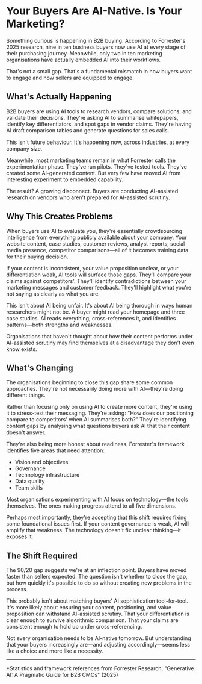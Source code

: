 # Your Buyers Are AI-Native. Is Your Marketing?

Something curious is happening in B2B buying. According to Forrester's 2025 research, nine in ten business buyers now use AI at every stage of their purchasing journey. Meanwhile, only two in ten marketing organisations have actually embedded AI into their workflows.

That's not a small gap. That's a fundamental mismatch in how buyers want to engage and how sellers are equipped to engage.

## What's Actually Happening

B2B buyers are using AI tools to research vendors, compare solutions, and validate their decisions. They're asking AI to summarise whitepapers, identify key differentiators, and spot gaps in vendor claims. They're having AI draft comparison tables and generate questions for sales calls.

This isn't future behaviour. It's happening now, across industries, at every company size.

Meanwhile, most marketing teams remain in what Forrester calls the experimentation phase. They've run pilots. They've tested tools. They've created some AI-generated content. But very few have moved AI from interesting experiment to embedded capability.

The result? A growing disconnect. Buyers are conducting AI-assisted research on vendors who aren't prepared for AI-assisted scrutiny.

## Why This Creates Problems

When buyers use AI to evaluate you, they're essentially crowdsourcing intelligence from everything publicly available about your company. Your website content, case studies, customer reviews, analyst reports, social media presence, competitor comparisons—all of it becomes training data for their buying decision.

If your content is inconsistent, your value proposition unclear, or your differentiation weak, AI tools will surface those gaps. They'll compare your claims against competitors'. They'll identify contradictions between your marketing messages and customer feedback. They'll highlight what you're not saying as clearly as what you are.

This isn't about AI being unfair. It's about AI being thorough in ways human researchers might not be. A buyer might read your homepage and three case studies. AI reads everything, cross-references it, and identifies patterns—both strengths and weaknesses.

Organisations that haven't thought about how their content performs under AI-assisted scrutiny may find themselves at a disadvantage they don't even know exists.

## What's Changing

The organisations beginning to close this gap share some common approaches. They're not necessarily doing more with AI—they're doing different things.

Rather than focusing only on using AI to create more content, they're using it to stress-test their messaging. They're asking: "How does our positioning compare to competitors' when AI summarises both?" They're identifying content gaps by analysing what questions buyers ask AI that their content doesn't answer.

They're also being more honest about readiness. Forrester's framework identifies five areas that need attention:

- Vision and objectives
- Governance
- Technology infrastructure
- Data quality
- Team skills

Most organisations experimenting with AI focus on technology—the tools themselves. The ones making progress attend to all five dimensions.

Perhaps most importantly, they're accepting that this shift requires fixing some foundational issues first. If your content governance is weak, AI will amplify that weakness. The technology doesn't fix unclear thinking—it exposes it.

## The Shift Required

The 90/20 gap suggests we're at an inflection point. Buyers have moved faster than sellers expected. The question isn't whether to close the gap, but how quickly it's possible to do so without creating new problems in the process.

This probably isn't about matching buyers' AI sophistication tool-for-tool. It's more likely about ensuring your content, positioning, and value proposition can withstand AI-assisted scrutiny. That your differentiation is clear enough to survive algorithmic comparison. That your claims are consistent enough to hold up under cross-referencing.

Not every organisation needs to be AI-native tomorrow. But understanding that your buyers increasingly are—and adjusting accordingly—seems less like a choice and more like a necessity.

---

*Statistics and framework references from Forrester Research, "Generative AI: A Pragmatic Guide for B2B CMOs" (2025)
